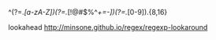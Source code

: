 

^(?=.*[a-zA-Z])(?=.*[!@#$%^*+=-])(?=.*[0-9]).{8,16}


lookahead
http://minsone.github.io/regex/regexp-lookaround
